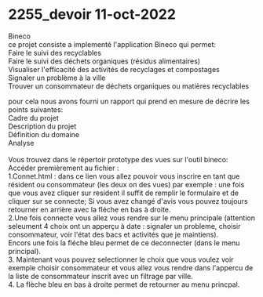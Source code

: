 # 2255_devoir 11-oct-2022 <br />
Bineco<br />
ce projet consiste a implementé l'application Bineco qui permet:<br />
  Faire le suivi des recyclables<br />
  Faire le suivi des déchets organiques (résidus alimentaires)<br />
  Visualiser l'efficacité des activités de recyclages et compostages<br />
  Signaler un problème à la ville<br />
  Trouver un consommateur de déchets organiques ou matières recyclables<br />

pour cela nous avons fourni un rapport qui prend en mesure de décrire les points suivantes:<br />
  Cadre du projet<br />
  Description du projet<br />
  Définition du domaine<br />
  Analyse<br />
<br />
Vous trouvez dans le répertoir prototype des vues sur l'outil bineco:<br />
Accéder premièrement au fichier : <br />
  1.Connet.html : dans ce lien vous allez pouvoir vous inscrire en tant que résident ou consommateur (les deux on des vues) par exemple : une fois que vous avez cliquer sur resident il suffit de remplir le formulaire et de cliquer sur se connecte; Si vous avez changé d'avis vous pouvez toujours retourner en arrière avec la fléche en bas à droite.<br />
  2.Une fois connecte vous allez vous rendre sur le menu principale (attention seleument 4 choix ont un apperçu à date : signaler un probleme, choisir consommateur, voir l'état des bacs et activités que je maintiens).<br /> 
Encors une fois la fléche bleu permet de ce deconnecter (dans le menu principal). <br />
 3. Maintenant vous pouvez selectionner le choix que vous voulez voir exemple choisir consommateur et vous allez vous rendre dans l'appercu de la liste de consommateur inscrit avec un filtrage par ville. <br />
 4. La flèche bleu en bas à droite permet de retourner au menu princpal. <br />

